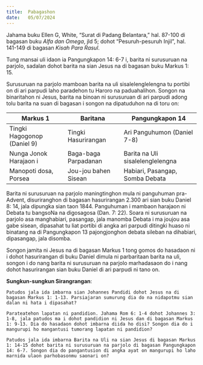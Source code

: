 ```yaml
---
title:  Pabagashon
date:   05/07/2024
---
```


Jahama buku Ellen G, White, “Surat di Padang Belantara,” hal. 87-100 di bagasan buku _Alfa dan Omega_, jld 5; dohot “Pesuruh-pesuruh Injil”, hal. 141-149 di bagasan _Kisah Para Rasul_.

Tung mansai uli idaon ia Pangungkapon 14: 6-7 i, barita ni surusuruan na parjolo, sadalan dohot barita na sian Jesus na di bagasan buku Markus 1: 15.

Surusuruan na parjolo mamboan barita na uli sisalelenglelengna tu portibi on di ari parpudi laho paradehon tu Haroro na paduahalihon. Songon na binaritahon ni Jesus, barita na binoan ni surusuruan di ari parpudi adong tolu barita na suan di bagasan i songon na dipatuduhon na di toru on:

| Markus 1 | Baritana | Pangungkapon 14 |
| --- | --- | --- |
| Tingki Hagogonop (Daniel 9) | Tingki Hasurirangan | Ari Panguhumon (Daniel 7-8) |
| Nunga Jonok Harajaon i | Baga-baga Parpadanan | Barita na Uli sisalelenglelengna |
| Manopoti dosa, Porsea | Jou-jou bahen Sisean | Habiari, Pasangap, Somba Debata |

Barita ni surusuruan na parjolo maningtinghon mula ni panguhuman pra-Advent, disuriranghon di bagasan hasurirangan 2.300 ari sian buku Daniel 8: 14, jala dipungka sian taon 1844. Panguhuman i mambaon harajaon ni Debata tu bangsoNa na digosagosa (Dan. 7: 22). Soara ni surusuruan na parjolo asa manghabiari, pasangap, jala manomba Debata i ma joujou asa gabe sisean, dipasahat tu liat portibi di angka ari parpudi ditingki huaso ni binatang na di Pangungkapon 13 pajongjonghon debata sileban na dihabiari, dipasangap, jala disomba.

Songon jamita ni Jesus na di bagasan Markus 1 tong gomos do hasadaon ni i dohot hasurirangan di buku Daniel dimula ni parbaritaan barita na uli, songon i do nang barita ni surusuruan na parjolo marhadasaon do i nang dohot hasurirangan sian buku Daniel di ari parpudi ni tano on.

**Sungkun-sungkun Sirangrangan**:

`Patudos jala ida imbarna sian Johannes Pandidi dohot Jesus na di bagasan Markus 1: 1-13. Parsiajaran sumurung dia do na nidapotmu sian dalan ni hata i dipasahat?`

`Parateatehon lapatan ni pandidion. Jahama Rom 6: 1-4 dohot Johannes 3: 1-8, jala patudos ma i dohot pandidion ni Jesus dan di bagasan Markus 1: 9-13. Dia do hasadaon dohot imbarna diida ho disi? Songon dia do i mangurupi ho mangantusi tumorang lapatan ni pandidion?`

`Patudos jala ida imbarna Barita na Uli na sian Jesus di bagasan Markus 1: 14-15 dohot barita ni surusuruan na parjolo di bagasan Pangungkapon 14: 6-7. Songon dia do pangantusion di angka ayat on mangurupi ho laho marnida ulaon parhobasonmu saonari on?`